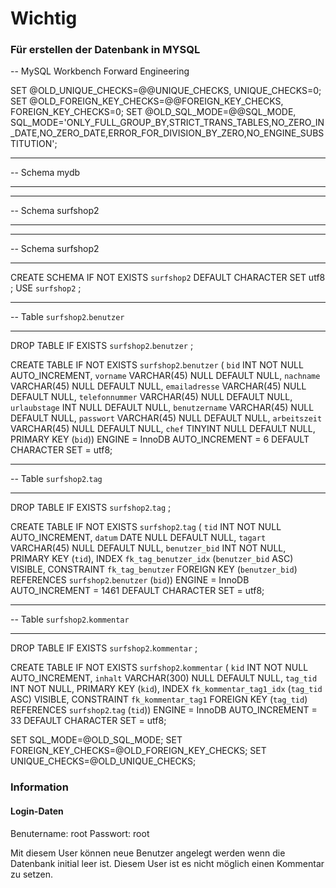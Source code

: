 # Wichtig

### Für erstellen der Datenbank in MYSQL

-- MySQL Workbench Forward Engineering

SET @OLD_UNIQUE_CHECKS=@@UNIQUE_CHECKS, UNIQUE_CHECKS=0;
SET @OLD_FOREIGN_KEY_CHECKS=@@FOREIGN_KEY_CHECKS, FOREIGN_KEY_CHECKS=0;
SET @OLD_SQL_MODE=@@SQL_MODE, SQL_MODE='ONLY_FULL_GROUP_BY,STRICT_TRANS_TABLES,NO_ZERO_IN_DATE,NO_ZERO_DATE,ERROR_FOR_DIVISION_BY_ZERO,NO_ENGINE_SUBSTITUTION';

-- -----------------------------------------------------
-- Schema mydb
-- -----------------------------------------------------
-- -----------------------------------------------------
-- Schema surfshop2
-- -----------------------------------------------------

-- -----------------------------------------------------
-- Schema surfshop2
-- -----------------------------------------------------
CREATE SCHEMA IF NOT EXISTS `surfshop2` DEFAULT CHARACTER SET utf8 ;
USE `surfshop2` ;

-- -----------------------------------------------------
-- Table `surfshop2`.`benutzer`
-- -----------------------------------------------------
DROP TABLE IF EXISTS `surfshop2`.`benutzer` ;

CREATE TABLE IF NOT EXISTS `surfshop2`.`benutzer` (
  `bid` INT NOT NULL AUTO_INCREMENT,
  `vorname` VARCHAR(45) NULL DEFAULT NULL,
  `nachname` VARCHAR(45) NULL DEFAULT NULL,
  `emailadresse` VARCHAR(45) NULL DEFAULT NULL,
  `telefonnummer` VARCHAR(45) NULL DEFAULT NULL,
  `urlaubstage` INT NULL DEFAULT NULL,
  `benutzername` VARCHAR(45) NULL DEFAULT NULL,
  `passwort` VARCHAR(45) NULL DEFAULT NULL,
  `arbeitszeit` VARCHAR(45) NULL DEFAULT NULL,
  `chef` TINYINT NULL DEFAULT NULL,
  PRIMARY KEY (`bid`))
ENGINE = InnoDB
AUTO_INCREMENT = 6
DEFAULT CHARACTER SET = utf8;


-- -----------------------------------------------------
-- Table `surfshop2`.`tag`
-- -----------------------------------------------------
DROP TABLE IF EXISTS `surfshop2`.`tag` ;

CREATE TABLE IF NOT EXISTS `surfshop2`.`tag` (
  `tid` INT NOT NULL AUTO_INCREMENT,
  `datum` DATE NULL DEFAULT NULL,
  `tagart` VARCHAR(45) NULL DEFAULT NULL,
  `benutzer_bid` INT NOT NULL,
  PRIMARY KEY (`tid`),
  INDEX `fk_tag_benutzer_idx` (`benutzer_bid` ASC) VISIBLE,
  CONSTRAINT `fk_tag_benutzer`
    FOREIGN KEY (`benutzer_bid`)
    REFERENCES `surfshop2`.`benutzer` (`bid`))
ENGINE = InnoDB
AUTO_INCREMENT = 1461
DEFAULT CHARACTER SET = utf8;


-- -----------------------------------------------------
-- Table `surfshop2`.`kommentar`
-- -----------------------------------------------------
DROP TABLE IF EXISTS `surfshop2`.`kommentar` ;

CREATE TABLE IF NOT EXISTS `surfshop2`.`kommentar` (
  `kid` INT NOT NULL AUTO_INCREMENT,
  `inhalt` VARCHAR(300) NULL DEFAULT NULL,
  `tag_tid` INT NOT NULL,
  PRIMARY KEY (`kid`),
  INDEX `fk_kommentar_tag1_idx` (`tag_tid` ASC) VISIBLE,
  CONSTRAINT `fk_kommentar_tag1`
    FOREIGN KEY (`tag_tid`)
    REFERENCES `surfshop2`.`tag` (`tid`))
ENGINE = InnoDB
AUTO_INCREMENT = 33
DEFAULT CHARACTER SET = utf8;


SET SQL_MODE=@OLD_SQL_MODE;
SET FOREIGN_KEY_CHECKS=@OLD_FOREIGN_KEY_CHECKS;
SET UNIQUE_CHECKS=@OLD_UNIQUE_CHECKS;


### Information
#### Login-Daten

Benutername: root
Passwort: root

Mit diesem User können neue Benutzer angelegt werden wenn die Datenbank initial leer ist. Diesem User ist es nicht
möglich einen Kommentar zu setzen.